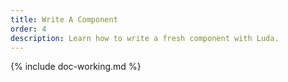 ```yaml
---
title: Write A Component
order: 4
description: Learn how to write a fresh component with Luda. 
---
```


{% include doc-working.md %}